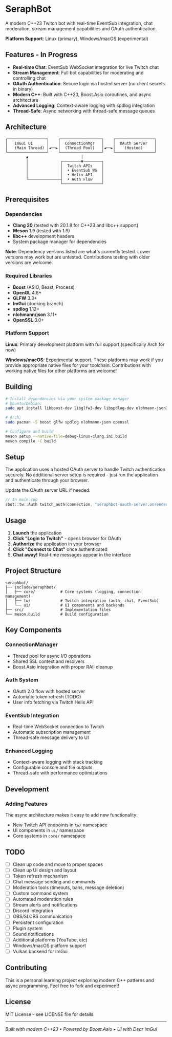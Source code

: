# SeraphBot

A modern C++23 Twitch bot with real-time EventSub integration, chat moderation, stream management capabilities and OAuth authentication.

**Platform Support**: Linux (primary), Windows/macOS (experimental)

## Features - In Progress

- **Real-time Chat**: EventSub WebSocket integration for live Twitch chat
- **Stream Management**: Full bot capabilities for moderating and controlling chat
- **OAuth Authentication**: Secure login via hosted server (no client secrets in binary)
- **Modern C++**: Built with C++23, Boost.Asio coroutines, and async architecture
- **Advanced Logging**: Context-aware logging with spdlog integration
- **Thread-Safe**: Async networking with thread-safe message queues

## Architecture

```
┌─────────────────┐    ┌──────────────────┐    ┌─────────────────┐
│   ImGui UI      │    │  ConnectionMgr   │    │  OAuth Server   │
│   (Main Thread) │◄──►│  (Thread Pool)   │◄──►│    (Hosted)     │
└─────────────────┘    └──────────────────┘    └─────────────────┘
         ▲                       │
         │              ┌────────▼────────┐
         │              │  Twitch APIs    │
         │              │  • EventSub WS  │
         │              │  • Helix API    │
         └──────────────┤  • Auth Flow    │
                        └─────────────────┘
```

## Prerequisites

### Dependencies
- **Clang 20** (tested with 20.1.8 for C++23 and libc++ support)
- **Meson** 1.9 (tested with 1.9)
- **libc++** development headers
- System package manager for dependencies

**Note**: Dependency versions listed are what's currently tested. Lower versions may work but are untested. Contributions testing with older versions are welcome.

### Required Libraries
- **Boost** (ASIO, Beast, Process)
- **OpenGL** 4.6+
- **GLFW** 3.3+
- **ImGui** (docking branch)
- **spdlog** 1.12+
- **nlohmann/json** 3.11+
- **OpenSSL** 3.0+

### Platform Support

**Linux**: Primary development platform with full support (specifically Arch for now)

**Windows/macOS**: Experimental support. These platforms may work if you provide appropriate native files for your toolchain. Contributions with working native files for other platforms are welcome!

## Building

```bash
# Install dependencies via your system package manager
# Ubuntu/Debian:
sudo apt install libboost-dev libglfw3-dev libspdlog-dev nlohmann-json3-dev libssl-dev

# Arch:
sudo pacman -S boost glfw spdlog nlohmann-json openssl

# Configure and build
meson setup --native-file=debug-linux-clang.ini build
meson compile -C build
```

## Setup

The application uses a hosted OAuth server to handle Twitch authentication securely. No additional server setup is required - just run the application and authenticate through your browser.

Update the OAuth server URL if needed:
```cpp
// In main.cpp
sbot::tw::Auth twitch_auth(connection, "seraphbot-oauth-server.onrender.com");
```

## Usage

1. **Launch** the application
2. **Click "Login to Twitch"** - opens browser for OAuth
3. **Authorize** the application in your browser
4. **Click "Connect to Chat"** once authenticated
5. **Chat away!** Real-time messages appear in the interface

## Project Structure

```
seraphbot/
├── include/seraphbot/
│   ├── core/           # Core systems (logging, connection management)
│   ├── tw/             # Twitch integration (auth, chat, EventSub)
│   └── ui/             # UI components and backends
├── src/                # Implementation files
└── meson.build         # Build configuration
```

## Key Components

### ConnectionManager
- Thread pool for async I/O operations
- Shared SSL context and resolvers
- Boost.Asio integration with proper RAII cleanup

### Auth System
- OAuth 2.0 flow with hosted server
- Automatic token refresh (TODO)
- User info fetching via Twitch Helix API

### EventSub Integration
- Real-time WebSocket connection to Twitch
- Automatic subscription management
- Thread-safe message delivery to UI

### Enhanced Logging
- Context-aware logging with stack tracking
- Configurable console and file outputs
- Thread-safe with performance optimizations

## Development

### Adding Features
The async architecture makes it easy to add new functionality:
- New Twitch API endpoints in `tw/` namespace
- UI components in `ui/` namespace
- Core systems in `core/` namespace

## TODO

- [ ] Clean up code and move to proper spaces
- [ ] Clean up UI design and layout
- [ ] Token refresh mechanism
- [ ] Chat message sending and commands
- [ ] Moderation tools (timeouts, bans, message deletion)
- [ ] Custom command system
- [ ] Automated moderation rules
- [ ] Stream alerts and notifications
- [ ] Discord integration
- [ ] OBS/SLOBS communication
- [ ] Persistent configuration
- [ ] Plugin system
- [ ] Sound notifications
- [ ] Additional platforms (YouTube, etc)
- [ ] Windows/macOS platform support
- [ ] Vulkan backend for ImGui

## Contributing

This is a personal learning project exploring modern C++ patterns and async programming. Feel free to fork and experiment!

## License

MIT License - see LICENSE file for details.

---

*Built with modern C++23 • Powered by Boost.Asio • UI with Dear ImGui*
